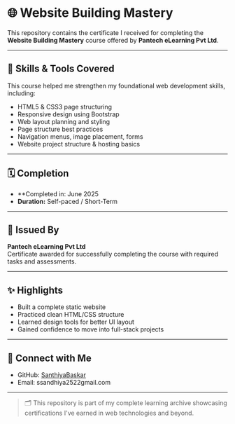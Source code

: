 # 🌐 Website Building Mastery

This repository contains the certificate I received for completing the **Website Building Mastery** course offered by **Pantech eLearning Pvt Ltd**.

---

## 🧠 Skills & Tools Covered

This course helped me strengthen my foundational web development skills, including:

- HTML5 & CSS3 page structuring
- Responsive design using Bootstrap
- Web layout planning and styling
- Page structure best practices
- Navigation menus, image placement, forms
- Website project structure & hosting basics

---

## 🗓️ Completion

- **Completed in: June 2025  
- **Duration:** Self-paced / Short-Term

---

## 🏢 Issued By

**Pantech eLearning Pvt Ltd**  
Certificate awarded for successfully completing the course with required tasks and assessments.

---

## ✨ Highlights

- Built a complete static website
- Practiced clean HTML/CSS structure
- Learned design tools for better UI layout
- Gained confidence to move into full-stack projects

---

## 🔗 Connect with Me

- GitHub: [SanthiyaBaskar](https://github.com/SanthiyaBaskar)
- Email: ssandhiya2522gmail.com

---

> 🗂️ This repository is part of my complete learning archive showcasing certifications I've earned in web technologies and beyond.
